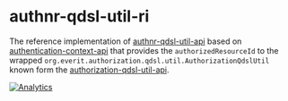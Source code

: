 # authnr-qdsl-util-ri

The reference implementation of [authnr-qdsl-util-api][1] based on 
[authentication-context-api][2] that provides the ```authorizedResourceId``` 
to the wrapped 
```org.everit.authorization.qdsl.util.AuthorizationQdslUtil``` known 
form the [authorization-qdsl-util-api][3].

[![Analytics](https://ga-beacon.appspot.com/UA-15041869-4/everit-org/authnr-qdsl-util-ri)](https://github.com/igrigorik/ga-beacon)

[1]: https://github.com/everit-org/authnr-qdsl-util-api
[2]: https://github.com/everit-org/authentication-context-api
[3]: https://github.com/everit-org/authorization-qdsl-util-api
